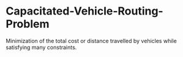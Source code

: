 # Capacitated-Vehicle-Routing-Problem
Minimization of the total cost or distance travelled by vehicles while satisfying many constraints.
